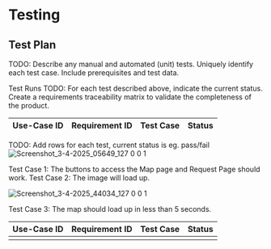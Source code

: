 # Testing

## Test Plan
TODO: Describe any manual and automated (unit) tests. Uniquely identify each test case. Include prerequisites and test data.

Test Runs
TODO: For each test described above, indicate the current status. 
Create a requirements traceability matrix to validate the completeness of the product.

| Use-Case ID | Requirement ID | Test Case | Status |
| ----------- | -------------- | --------- | ------ |

TODO: Add rows for each test, current status is eg. pass/fail
![Screenshot_3-4-2025_05649_127 0 0 1](https://github.com/user-attachments/assets/b10d0673-3036-4ae8-a2ec-8ce5ae8ceb88)

Test Case 1: The buttons to access the Map page and Request Page should work.
Test Case 2: The image will load up.

![Screenshot_3-4-2025_44034_127 0 0 1](https://github.com/user-attachments/assets/7eb029ad-3361-4e8b-90e1-3aeaecd6399c)

Test Case 3: The map should load up in less than 5 seconds.


| Use-Case ID | Requirement ID | Test Case | Status |
| ----------- | -------------- | --------- | ------ |
|  |

